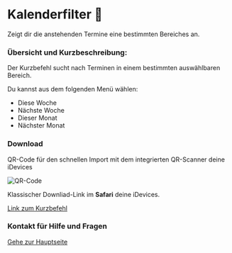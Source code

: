 # Kalenderfilter 📅

Zeigt dir die anstehenden Termine eine bestimmten Bereiches an.


###  Übersicht und Kurzbeschreibung:

Der Kurzbefehl sucht nach Terminen in einem bestimmten auswählbaren Bereich.

Du kannst aus dem folgenden Menü wählen:

+ Diese Woche
+ Nächste Woche
+ Dieser Monat
+ Nächster Monat

### Download

QR-Code für den schnellen Import mit dem integrierten QR-Scanner deine iDevices

![QR-Code](https://github.com/P8DFxKfyJB/MeinUpdatKit/blob/master/Meine-UpdateKit-Kurzbefehle/Kalenderfilter%20📅/Bild.png?resize=300&classes=caption "Link zum Download / Import in der Kurzbefehle-App")

Klassischer Downliad-Link im **Safari** deine iDevices.

[Link zum Kurzbefehl](https://www.icloud.com/shortcuts/b67b7610acdb4fdfa00e3014a3b531e8)

### Kontakt für Hilfe und Fragen

[Gehe zur Hauptseite](https://github.com/P8DFxKfyJB/MeinUpdatKit/blob/master/README.md)
